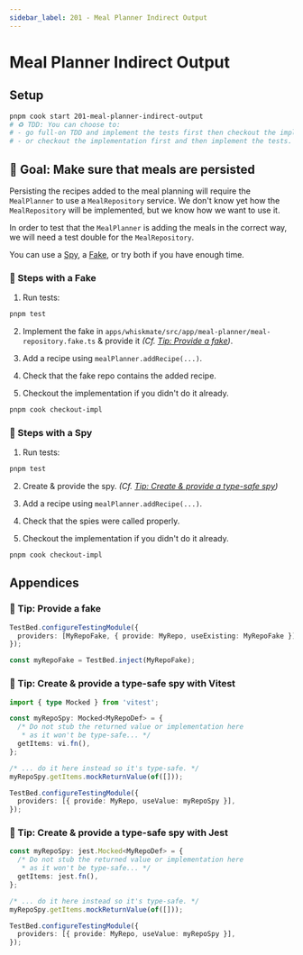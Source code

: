 ```yaml
---
sidebar_label: 201 - Meal Planner Indirect Output
---
```


# Meal Planner Indirect Output

## Setup

```sh
pnpm cook start 201-meal-planner-indirect-output
# ♻️ TDD: You can choose to:
# - go full-on TDD and implement the tests first then checkout the implementation later,
# - or checkout the implementation first and then implement the tests.
```

## 🎯 Goal: Make sure that meals are persisted

Persisting the recipes added to the meal planning will require the `MealPlanner` to use a `MealRepository` service.
We don't know yet how the `MealRepository` will be implemented, but we know how we want to use it.

In order to test that the `MealPlanner` is adding the meals in the correct way, we will need a test double for the `MealRepository`.

You can use a [Spy](#-steps-with-a-spy), a [Fake](#-steps-with-a-fake), or try both if you have enough time.

### 📝 Steps with a Fake

1. Run tests:

```sh
pnpm test
```

2. Implement the fake in `apps/whiskmate/src/app/meal-planner/meal-repository.fake.ts` & provide it _(Cf. [Tip: Provide a fake](#-tip-provide-a-fake))_.

3. Add a recipe using `mealPlanner.addRecipe(...)`.

4. Check that the fake repo contains the added recipe.

5. Checkout the implementation if you didn't do it already.

```sh
pnpm cook checkout-impl
```

### 📝 Steps with a Spy

1. Run tests:

```sh
pnpm test
```

2. Create & provide the spy. _(Cf. [Tip: Create & provide a type-safe spy](#-tip-create--provide-a-type-safe-spy-with-vitest))_

3. Add a recipe using `mealPlanner.addRecipe(...)`.

4. Check that the spies were called properly.

5. Checkout the implementation if you didn't do it already.

```sh
pnpm cook checkout-impl
```

## Appendices

### 🎁 Tip: Provide a fake

```ts
TestBed.configureTestingModule({
  providers: [MyRepoFake, { provide: MyRepo, useExisting: MyRepoFake }],
});

const myRepoFake = TestBed.inject(MyRepoFake);
```

### 🎁 Tip: Create & provide a type-safe spy with Vitest

```ts
import { type Mocked } from 'vitest';

const myRepoSpy: Mocked<MyRepoDef> = {
  /* Do not stub the returned value or implementation here
   * as it won't be type-safe... */
  getItems: vi.fn(),
};

/* ... do it here instead so it's type-safe. */
myRepoSpy.getItems.mockReturnValue(of([]));

TestBed.configureTestingModule({
  providers: [{ provide: MyRepo, useValue: myRepoSpy }],
});
```

### 🎁 Tip: Create & provide a type-safe spy with Jest

```ts
const myRepoSpy: jest.Mocked<MyRepoDef> = {
  /* Do not stub the returned value or implementation here
   * as it won't be type-safe... */
  getItems: jest.fn(),
};

/* ... do it here instead so it's type-safe. */
myRepoSpy.getItems.mockReturnValue(of([]));

TestBed.configureTestingModule({
  providers: [{ provide: MyRepo, useValue: myRepoSpy }],
});
```
